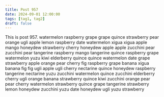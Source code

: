 ```yaml
---
title: Post 957
date: 2024-09-01 12:00:00
tags: [tag1, tag2]
draft: false
---
```

This is post 957.
watermelon
raspberry
grape
grape
quince
strawberry
pear
orange
ugli
apple
lemon
raspberry
date
watermelon
xigua
xigua
apple
mango
honeydew
strawberry
cherry
honeydew
apple
apple
zucchini
pear
zucchini
pear
tangerine
raspberry
mango
tangerine
quince
raspberry
grape
watermelon
yuzu
kiwi
elderberry
quince
quince
watermelon
date
grape
strawberry
apple
orange
pear
cherry
fig
raspberry
grape
banana
xigua
banana
fig
fig
ugli
apple
ugli
cherry
nectarine
quince
honeydew
raspberry
tangerine
nectarine
yuzu
zucchini
watermelon
quince
zucchini
elderberry
cherry
ugli
orange
banana
strawberry
quince
kiwi
zucchini
orange
pear
pear
cherry
watermelon
strawberry
quince
grape
tangerine
strawberry
lemon
honeydew
zucchini
yuzu
date
honeydew
ugli
yuzu
strawberry
